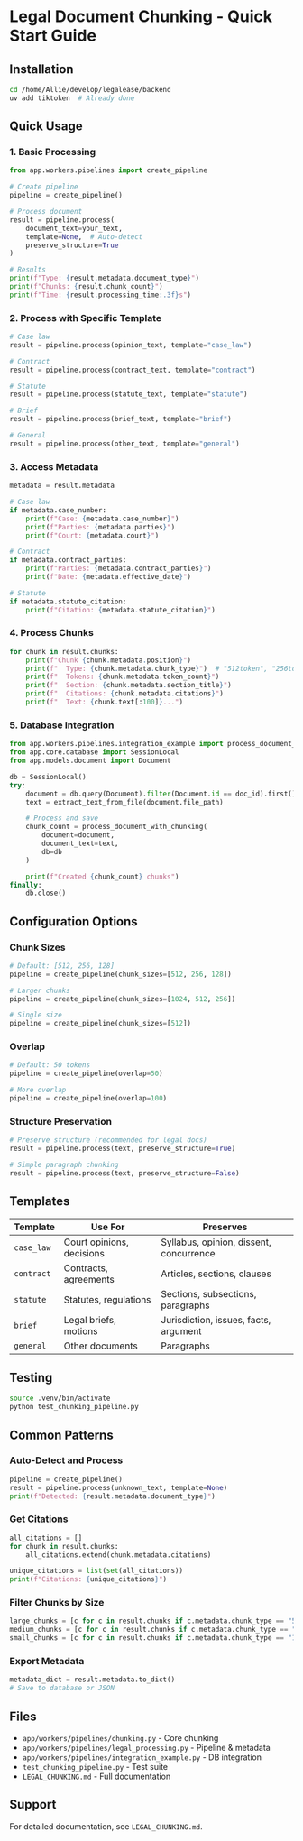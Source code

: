 # Legal Document Chunking - Quick Start Guide

## Installation

```bash
cd /home/Allie/develop/legalease/backend
uv add tiktoken  # Already done
```

## Quick Usage

### 1. Basic Processing

```python
from app.workers.pipelines import create_pipeline

# Create pipeline
pipeline = create_pipeline()

# Process document
result = pipeline.process(
    document_text=your_text,
    template=None,  # Auto-detect
    preserve_structure=True
)

# Results
print(f"Type: {result.metadata.document_type}")
print(f"Chunks: {result.chunk_count}")
print(f"Time: {result.processing_time:.3f}s")
```

### 2. Process with Specific Template

```python
# Case law
result = pipeline.process(opinion_text, template="case_law")

# Contract
result = pipeline.process(contract_text, template="contract")

# Statute
result = pipeline.process(statute_text, template="statute")

# Brief
result = pipeline.process(brief_text, template="brief")

# General
result = pipeline.process(other_text, template="general")
```

### 3. Access Metadata

```python
metadata = result.metadata

# Case law
if metadata.case_number:
    print(f"Case: {metadata.case_number}")
    print(f"Parties: {metadata.parties}")
    print(f"Court: {metadata.court}")

# Contract
if metadata.contract_parties:
    print(f"Parties: {metadata.contract_parties}")
    print(f"Date: {metadata.effective_date}")

# Statute
if metadata.statute_citation:
    print(f"Citation: {metadata.statute_citation}")
```

### 4. Process Chunks

```python
for chunk in result.chunks:
    print(f"Chunk {chunk.metadata.position}")
    print(f"  Type: {chunk.metadata.chunk_type}")  # "512token", "256token", "128token"
    print(f"  Tokens: {chunk.metadata.token_count}")
    print(f"  Section: {chunk.metadata.section_title}")
    print(f"  Citations: {chunk.metadata.citations}")
    print(f"  Text: {chunk.text[:100]}...")
```

### 5. Database Integration

```python
from app.workers.pipelines.integration_example import process_document_with_chunking
from app.core.database import SessionLocal
from app.models.document import Document

db = SessionLocal()
try:
    document = db.query(Document).filter(Document.id == doc_id).first()
    text = extract_text_from_file(document.file_path)

    # Process and save
    chunk_count = process_document_with_chunking(
        document=document,
        document_text=text,
        db=db
    )

    print(f"Created {chunk_count} chunks")
finally:
    db.close()
```

## Configuration Options

### Chunk Sizes

```python
# Default: [512, 256, 128]
pipeline = create_pipeline(chunk_sizes=[512, 256, 128])

# Larger chunks
pipeline = create_pipeline(chunk_sizes=[1024, 512, 256])

# Single size
pipeline = create_pipeline(chunk_sizes=[512])
```

### Overlap

```python
# Default: 50 tokens
pipeline = create_pipeline(overlap=50)

# More overlap
pipeline = create_pipeline(overlap=100)
```

### Structure Preservation

```python
# Preserve structure (recommended for legal docs)
result = pipeline.process(text, preserve_structure=True)

# Simple paragraph chunking
result = pipeline.process(text, preserve_structure=False)
```

## Templates

| Template | Use For | Preserves |
|----------|---------|-----------|
| `case_law` | Court opinions, decisions | Syllabus, opinion, dissent, concurrence |
| `contract` | Contracts, agreements | Articles, sections, clauses |
| `statute` | Statutes, regulations | Sections, subsections, paragraphs |
| `brief` | Legal briefs, motions | Jurisdiction, issues, facts, argument |
| `general` | Other documents | Paragraphs |

## Testing

```bash
source .venv/bin/activate
python test_chunking_pipeline.py
```

## Common Patterns

### Auto-Detect and Process

```python
pipeline = create_pipeline()
result = pipeline.process(unknown_text, template=None)
print(f"Detected: {result.metadata.document_type}")
```

### Get Citations

```python
all_citations = []
for chunk in result.chunks:
    all_citations.extend(chunk.metadata.citations)

unique_citations = list(set(all_citations))
print(f"Citations: {unique_citations}")
```

### Filter Chunks by Size

```python
large_chunks = [c for c in result.chunks if c.metadata.chunk_type == "512token"]
medium_chunks = [c for c in result.chunks if c.metadata.chunk_type == "256token"]
small_chunks = [c for c in result.chunks if c.metadata.chunk_type == "128token"]
```

### Export Metadata

```python
metadata_dict = result.metadata.to_dict()
# Save to database or JSON
```

## Files

- `app/workers/pipelines/chunking.py` - Core chunking
- `app/workers/pipelines/legal_processing.py` - Pipeline & metadata
- `app/workers/pipelines/integration_example.py` - DB integration
- `test_chunking_pipeline.py` - Test suite
- `LEGAL_CHUNKING.md` - Full documentation

## Support

For detailed documentation, see `LEGAL_CHUNKING.md`.
